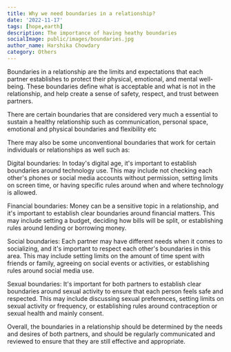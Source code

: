 ```yaml
---  
title: Why we need boundaries in a relationship?
date: '2022-11-17'  
tags: [hope,earth]  
description: The importance of having heathy boundaries
socialImage: public/images/boundaries.jpg
author_name: Harshika Chowdary
category: Others
---  
```


Boundaries in a relationship are the limits and expectations that each partner establishes to protect their physical, emotional, and mental well-being. These boundaries define what is acceptable and what is not in the relationship, and help create a sense of safety, respect, and trust between partners.

There are certain boundaries that are considered very much a essential to sustain a healthy relationship such as communication, personal space, emotional and physical boundaries and flexibility etc 

There may also be some unconventional boundaries that work for certain individuals or relationships as well such as:

Digital boundaries: In today's digital age, it's important to establish boundaries around technology use. This may include not checking each other's phones or social media accounts without permission, setting limits on screen time, or having specific rules around when and where technology is allowed.

Financial boundaries: Money can be a sensitive topic in a relationship, and it's important to establish clear boundaries around financial matters. This may include setting a budget, deciding how bills will be split, or establishing rules around lending or borrowing money.

Social boundaries: Each partner may have different needs when it comes to socializing, and it's important to respect each other's boundaries in this area. This may include setting limits on the amount of time spent with friends or family, agreeing on social events or activities, or establishing rules around social media use.

Sexual boundaries: It's important for both partners to establish clear boundaries around sexual activity to ensure that each person feels safe and respected. This may include discussing sexual preferences, setting limits on sexual activity or frequency, or establishing rules around contraception or sexual health and mainly consent.

Overall, the boundaries in a relationship should be determined by the needs and desires of both partners, and should be regularly communicated and reviewed to ensure that they are still effective and appropriate.
